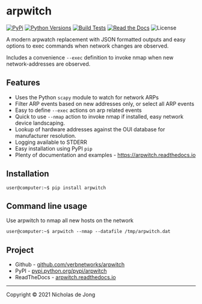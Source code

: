 # arpwitch

[![PyPi](https://img.shields.io/pypi/v/arpwitch.svg)](https://pypi.python.org/pypi/arpwitch/)
[![Python Versions](https://img.shields.io/pypi/pyversions/arpwitch.svg)](https://github.com/verbnetworks/arpwitch/)
[![Build Tests](https://github.com/verbnetworks/arpwitch/actions/workflows/build-tests.yml/badge.svg)](https://github.com/verbnetworks/arpwitch/actions/workflows/build-tests.yml)
[![Read the Docs](https://img.shields.io/readthedocs/arpwitch)](https://arpwitch.readthedocs.io)
![License](https://img.shields.io/github/license/verbnetworks/arpwitch.svg)

A modern arpwatch replacement with JSON formatted outputs and easy options to exec commands when network changes are 
observed.

Includes a convenience `--exec` definition to invoke nmap when new network-addresses are observed.

## Features
* Uses the Python `scapy` module to watch for network ARPs
* Filter ARP events based on new addresses only, or select all ARP events
* Easy to define `--exec` actions on arp related events
* Quick to use `--nmap` action to invoke nmap if installed, easy network device landscaping.
* Lookup of hardware addresses against the OUI database for manufacturer resolution.
* Logging available to STDERR
* Easy installation using PyPI `pip`
* Plenty of documentation and examples - https://arpwitch.readthedocs.io

## Installation
```shell
user@computer:~$ pip install arpwitch
```

## Command line usage
Use arpwitch to nmap all new hosts on the network
```shell
user@computer:~$ arpwitch --nmap --datafile /tmp/arpwitch.dat
```

## Project
* Github - [github.com/verbnetworks/arpwitch](https://github.com/verbnetworks/arpwitch)
* PyPI - [pypi.python.org/pypi/arpwitch](https://pypi.python.org/pypi/arpwitch/)
* ReadTheDocs - [arpwitch.readthedocs.io](https://arpwitch.readthedocs.io)

---
Copyright &copy; 2021 Nicholas de Jong
